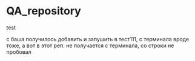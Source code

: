 # QA_repository
test

с баша получилось добавить и запушить в тест111, с терминала вроде тоже, а вот в этот реп. не получается с терминала, со строки не пробовал
